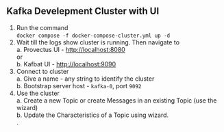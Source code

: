 ## Kafka Develepment Cluster with UI
  1. Run the command      
    `docker compose -f docker-compose-cluster.yml up -d`
  2. Wait till the logs show cluster is running. Then navigate to  
    a. Provectus UI - [http://localhost:8080](http://localhost:8080)  
    or  
    b. Kafbat UI - [http://localhost:9090](http://localhost:9090)  
  3. Connect to cluster  
    a. Give a name - any  string to identify the cluster  
    b. Bootstrap server host - `kafka-0`, port `9092`
  4. Use the cluster  
    a. Create a new Topic or create Messages in an existing Topic (use the wizard)  
    b. Update the Characteristics of a Topic using wizard.  
  .